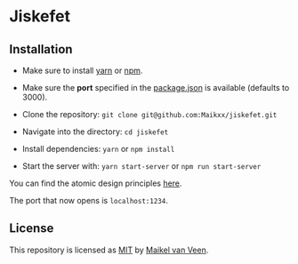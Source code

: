 # Jiskefet

## Installation

* Make sure to install [yarn](https://yarnpkg.com/en/) or [npm](https://www.npmjs.com).
* Make sure the **port** specified in the [package.json](package.json) is available (defaults to 3000).

* Clone the repository: `git clone git@github.com:Maikxx/jiskefet.git`
* Navigate into the directory: `cd jiskefet`
* Install dependencies: `yarn` or `npm install`
* Start the server with: `yarn start-server` or `npm run start-server`
<!-- * Build the server with `yarn build-server` or `npm run build-server` -->

You can find the atomic design principles [here](./client/Atomic.md).

The port that now opens is `localhost:1234`.

## License

This repository is licensed as [MIT](LICENSE) by [Maikel van Veen](https://github.com/maikxx).